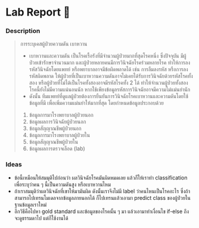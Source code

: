 # Lab Report :dna:
### Description
> การระบุเคสผู้ป่วยความดัน เบาหวาน
> + เบาหวานและความดัน เป็นโรคเรื้อรังที่มีจำนวนผู้ป่วยมากที่สุดโรคหนึ่ง ซึ่งปัจจุบัน มีผู้ป่วยเข้ารักษาจำนวนมาก และผู้ป่วยหลายคนมีการวินิจฉัยโรคร่วมหลายโรค ทำให้การลงรหัสวินิจฉัยโดยแพทย์ หรือพยาบาลอาจมีข้อผิดพลาดได้ เช่น การลืมลงรหัส หรือการลงรหัสผิดพลาด ให้ผู้ป่วยที่เป็นเบาหวานความดันอาจไม่เคยได้รับการวินิจฉัยด้วยรหัสโรคทั้งสอง หรือผู้ป่วยที่ไม่ได้เป็นโรคทั้งสองอาจมีรหัสโรคทั้ง 2 ได้ ทำให้จำนวนผู้ป่วยทั้งสองโรคนี้ยังไม่มีความแน่นอนนัก หากใช้เพียงข้อมูลรหัสการวินิจฉัยอาจมีความไม่แม่นยำนัก
> + ดังนั้น ทีมแพทย์ที่ดูแลผู้ป่วยต้องการยืนยันการวินิจฉัยโรคเบาหวานและความดันโดยใช้ข้อมูลที่มี เพื่อเพิ่มความแม่นยำให้มากที่สุด โดยกำหนดข้อมูลประกอบด้วย
> 1. ข้อมูลการมาโรงพยาบาลผู้ป่วยนอก
> 2. ข้อมูลผลการวินิจฉัยผู้ป่วยนอก
> 3. ข้อมูลสัญญาณชีพผู้ป่วยนอก
> 4. ข้อมูลการมาโรงพยาบาลผู้ป่วยใน
> 5. ข้อมูลสัญญาณชีพผู้ป่วยใน
> 6. ข้อมูลผลการตรวจเลือด (lab)
### Ideas
+ ข้อนี้เหมือนให้สมมุติไปก่อนว่า ผลวินิจฉัยโรคมันผิดหมดเลย แล้วก็ให้เราทำ classification เพื่อระบุว่าคน ๆ นี้เป็นความดันสูง หรือเบาหวานไหม
+ ถ้าเราสมมุติว่าผลวินิจฉัยที่เขาให้มามันผิด ดังนั้นเราจึงไม่มี label ว่าคนไหนเป็นโรคอะไร ซึ่งถ้าสามารถไปเทรนโมเดลจากข้อมูลภายนอกได้ ก็ไปเทรนแล้วเอามา predict class ของผู้ป่วยในฐานข้อมูลเราใหม่
+ อีกวิธีคือไปหา gold standard และข้อมูลของโรคนั้น ๆ มา แล้วเอามาทำเงื่อนไข if-else ถึงจะดูธรรมดาไป แต่ก็ใช้งานได้ 